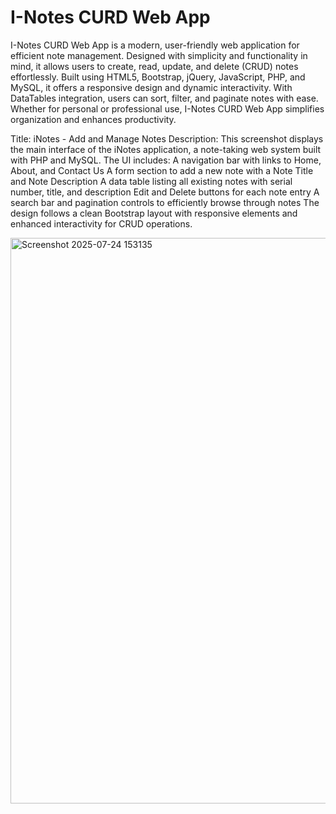 # I-Notes CURD Web App 
  I-Notes CURD Web App is a modern, user-friendly web application for efficient note management. Designed with simplicity and functionality in mind, it allows users to create, read, update, and delete (CRUD) notes effortlessly. Built using HTML5, Bootstrap, jQuery, JavaScript, PHP, and MySQL, it offers a responsive design and dynamic interactivity. With DataTables integration, users can sort, filter, and paginate notes with ease. Whether for personal or professional use, I-Notes CURD Web App simplifies organization and enhances productivity.

Title: iNotes - Add and Manage Notes
Description:
This screenshot displays the main interface of the iNotes application, a note-taking web system built with PHP and MySQL. The UI includes:
A navigation bar with links to Home, About, and Contact Us
A form section to add a new note with a Note Title and Note Description
A data table listing all existing notes with serial number, title, and description
Edit and Delete buttons for each note entry
A search bar and pagination controls to efficiently browse through notes
The design follows a clean Bootstrap layout with responsive elements and enhanced interactivity for CRUD operations.

<img width="1917" height="905" alt="Screenshot 2025-07-24 153135" src="https://github.com/user-attachments/assets/ad9e352a-73f5-4aa4-ae73-1e287fa8c68b" />
